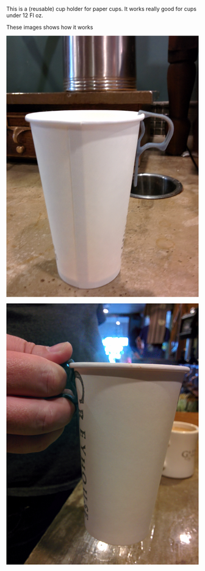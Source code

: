 This is a (reusable) cup holder for paper cups. It works really good for cups under 12 Fl oz.

These images shows how it works

![16 Oz cup with holder.](./img/cup_with_cup_holder.jpg)

![16 Oz cup with holder, filled with coffee.](./img/cup_holder_and_coffee.jpg)